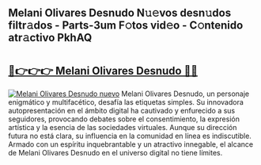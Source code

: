 ## Melani Olivares Desnudo N𝚞𝚎vos desn𝚞dos filtr𝚊dos - Parts-3um F𝚘tos vid𝚎o - C𝚘ntenido atr𝚊ctivo PkhAQ

# <h2><a href="http://mb8zfz8.tromn.icu/?c=Melani+Olivares+Desnudo">🔗👉👉👉 Melani Olivares Desnudo 🔗🔗</a></h2>

[![Melani Olivares Desnudo nuevo](https://i.imgur.com/pEAQMta.gif)](http://mb8zfz8.tromn.icu/?c=Melani+Olivares+Desnudo)
Melani Olivares Desnudo, un personaje enigmático y multifacético, desafía las etiquetas simples. Su innovadora autopresentación en el ámbito digital ha cautivado y enfurecido a sus seguidores, provocando debates sobre el consentimiento, la expresión artística y la esencia de las sociedades virtuales. Aunque su dirección futura no está clara, su influencia en la comunidad en línea es indiscutible. Armado con un espíritu inquebrantable y un atractivo innegable, el alcance de Melani Olivares Desnudo en el universo digital no tiene límites.
